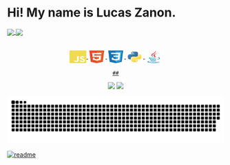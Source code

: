 <h1> Hi! My name is Lucas Zanon. </h1>

<div>
  <a href="https://github.com/ZanonLuc">
  <img height="160em"   align="center" src="https://github-readme-stats.vercel.app/api?username=zanonluc&show_icons=true&theme=dark&include_all_commits=true&count_private=true"/>
  <img height="160em"  align="center" src="https://github-readme-stats.vercel.app/api/top-langs/?username=ZanonLuc&layout=compact&langs_count=7&theme=dark" />
</div>
 <br>
<div  align="center"> 
  <div style="display: inline_block"><br>
  <img align="center" alt="Rafa-Js" height="30" width="40" src="https://raw.githubusercontent.com/devicons/devicon/master/icons/javascript/javascript-plain.svg">
  <img align="center" alt="HTML" height="30" width="40" src="https://raw.githubusercontent.com/devicons/devicon/master/icons/html5/html5-original.svg">
  <img align="center" alt="CSS" height="30" width="40" src="https://raw.githubusercontent.com/devicons/devicon/master/icons/css3/css3-original.svg">
  <img align="center" alt="Python" height="30" width="40" src="https://raw.githubusercontent.com/devicons/devicon/master/icons/python/python-original.svg">
  <img align="center" alt="java" height="30" width="40" src="https://raw.githubusercontent.com/devicons/devicon/master/icons/java/java-original.svg">
 
    ##
    
</div>
  <a href="https://www.instagram.com/zanon_luc/?hl=pt-br" target="_blank"><img src="https://img.shields.io/badge/-Instagram-%23E4405F?style=for-the-badge&logo=instagram&logoColor=white" target="_blank"></a>
  <a href="https://www.linkedin.com/in/lucas-zanon-12090921a/" target="_blank"><img src="https://img.shields.io/badge/-LinkedIn-%230077B5?style=for-the-badge&logo=linkedin&logoColor=white" target="_blank"></a> 
 
  ![Snake animation](https://github.com/ZanonLuc/ZanonLuc/blob/output/github-contribution-grid-snake.svg)
 
</div>
 
[![readme](https://github-readme-stats.vercel.app/api/pin/?username=ZanonLuc&repo=ZanonLuc&theme=react)](https://github.com/ZanonLuc/ZanonLuc)

